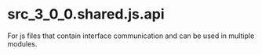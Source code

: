 # src_3_0_0.shared.js.api

For js files that contain interface communication and can be used in multiple modules.
